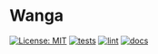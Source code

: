 # Wanga
[![License: MIT](https://img.shields.io/badge/license-MIT-C06524)](https://github.com/norpadon/wanga/blob/main/LICENSE)
[![tests](https://github.com/norpadon/wanga/actions/workflows/tests.yaml/badge.svg)](https://github.com/norpadon/wanga/actions/workflows/tests.yaml)
[![lint](https://github.com/norpadon/wanga/actions/workflows/lint.yaml/badge.svg)](https://github.com/norpadon/wanga/actions/workflows/lint.yaml)
[![docs](https://github.com/norpadon/wanga/actions/workflows/docs.yaml/badge.svg)](https://norpadon.github.io/wanga/)


